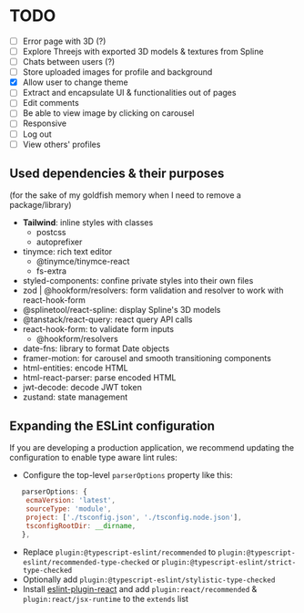 # TODO

- [ ] Error page with 3D (?)
- [ ] Explore Threejs with exported 3D models & textures from Spline
- [ ] Chats between users (?)
- [ ] Store uploaded images for profile and background
- [x] Allow user to change theme
- [ ] Extract and encapsulate UI & functionalities out of pages
- [ ] Edit comments
- [ ] Be able to view image by clicking on carousel
- [ ] Responsive
- [ ] Log out
- [ ] View others' profiles

## Used dependencies & their purposes

(for the sake of my goldfish memory when I need to remove a package/library)

- **Tailwind**: inline styles with classes
  - postcss
  - autoprefixer
- tinymce: rich text editor
  - @tinymce/tinymce-react
  - fs-extra
- styled-components: confine private styles into their own files
- zod | @hookform/resolvers: form validation and resolver to work with react-hook-form
- @splinetool/react-spline: display Spline's 3D models
- @tanstack/react-query: react query API calls
- react-hook-form: to validate form inputs
  - @hookform/resolvers
- date-fns: library to format Date objects
- framer-motion: for carousel and smooth transitioning components
- html-entities: encode HTML
- html-react-parser: parse encoded HTML
- jwt-decode: decode JWT token
- zustand: state management

## Expanding the ESLint configuration

If you are developing a production application, we recommend updating the configuration to enable type aware lint rules:

- Configure the top-level `parserOptions` property like this:

```js
   parserOptions: {
    ecmaVersion: 'latest',
    sourceType: 'module',
    project: ['./tsconfig.json', './tsconfig.node.json'],
    tsconfigRootDir: __dirname,
   },
```

- Replace `plugin:@typescript-eslint/recommended` to `plugin:@typescript-eslint/recommended-type-checked` or `plugin:@typescript-eslint/strict-type-checked`
- Optionally add `plugin:@typescript-eslint/stylistic-type-checked`
- Install [eslint-plugin-react](https://github.com/jsx-eslint/eslint-plugin-react) and add `plugin:react/recommended` & `plugin:react/jsx-runtime` to the `extends` list
